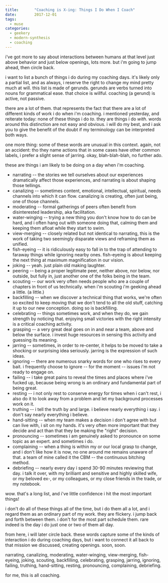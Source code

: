 ```yaml
---
title:       "Coaching is X-ing: Things I Do When I Coach"
date:        2017-12-01
tags:
  - muse
categories:
  - geekery
  - modern-synthesis
  - coaching
---
```

i've got more to say about interactions between humans at that level just above behavior and just below openings, lots more. but i'm going to jump ahead, then circle back.

i want to list a bunch of things i do during my coaching days. it's likely only a partial list, and as always, i reserve the right to change my mind pretty much at will. this list is made of gerunds. gerunds are verbs turned into nouns for grammatical ease. that choice is willful. coaching (a gerund) is active, not passive.

there are a lot of them. that represents the fact that there are a lot of different kinds of work i do when i'm coaching. i mentioned yesterday, and reiterate today: none of these things i do *to*. they are things i do *with*. words around this distinction are not easy and obvious. i will do my best, and i ask you to give the benefit of the doubt if my terminology can be interpreted both ways.

one more thing: some of these words are unusual in this context. again, not an accident: tho they name actions that in some cases have other common labels, i prefer a slight sense of jarring. okay, blah-blah-blah, no further ado.

these are things i am likely to be doing on a day when i'm coaching.
<ul>
 	<li>narrating -- the stories we tell ourselves about our experiences dramatically affect those experiences, and narrating is about shaping those tellings.</li>
 	<li>canalizing -- sometimes content, emotional, intellectual, spiritual, needs channels into which it can flow. canalizing is creating, often just being, one of those channels.</li>
 	<li>moderating -- formal gatherings of peers often benefit from disinterested leadership, aka facilitation.</li>
 	<li>water-winging -- trying a new thing you don't know how to do can be hard, and i often hang out with someone doing that, calming them and keeping them afloat while they start to swim.</li>
 	<li>view-merging -- closely related but not identical to narrating, this is the work of taking two seemingly disparate views and reframing them as unified.</li>
 	<li>fish-eyeing -- it is ridiculously easy to fall in to the trap of attending to faraway things while ignoring nearby ones. fish-eyeing is about keeping the next thing at maximum magnification in our vision.</li>
 	<li>joking -- yeah. just plain old making laughter.</li>
 	<li>peering -- being a proper legitimate peer, neither above, nor below, nor outside, but fully in, just another one of the folks being in the team.</li>
 	<li>scouting -- our work very often needs people who are a couple of chapters in front of us technically. when i'm scouting i'm geeking ahead a little. (a little.)</li>
 	<li>backfilling -- when we discover a technical thing that works, we're often so excited to keep moving that we don't tend to all the old stuff, catching it up to our new conception. doing so is backfilling.</li>
 	<li>celebrating -- things sometimes work, and when they do, we gain strength by noticing that. enjoying small victories with the right intensity is a critical coaching activity.</li>
 	<li>grasping -- a very great deal goes on in and near a team, above and below the surface. i invest huge resources in sensing this activity and guessing its meaning.</li>
 	<li>jarring -- sometimes, in order to re-center, it helps to be moved to take a shocking or surprising idea seriously. jarring is the expression of such ideas.</li>
 	<li>ignoring -- there are numerous snarky words for one who rises to every bait. i frequently choose to ignore -- for the moment -- issues i'm not ready to engage on.</li>
 	<li>failing -- i take great pains to reveal the times and places where i've fucked up, because being wrong is an ordinary and fundamental part of being great.</li>
 	<li>resting -- i not only rest to conserve energy for times when i can't rest, i also do it to look away from a problem and let my background processes work on it.</li>
 	<li>truthing -- i tell the truth by and large. i believe nearly everything i say. i don't say nearly everything i believe.</li>
 	<li>hand-sitting -- when my team makes a decision i don't agree with but can live with, i sit on my hands. it's very often more important that they decide and act than that they be making the "right" decision.</li>
 	<li>pronouncing -- sometimes i am genuinely asked to pronounce on some topic as an expert. and sometimes i do.</li>
 	<li>complaining -- when a thing is within my or our local grasp to change, and i don't like how it is now, no one around me remains unaware of that. a team of mine called it the CBM -- the continuous bitching method.</li>
 	<li>debriefing -- nearly every day i spend 30-90 minutes reviewing that day. i talk it over, with my brilliant and sensitive and highly skilled wife, or my beloved ex-, or my colleagues, or my close friends in the trade, or my notebook.</li>
</ul>
wow. that's a long list, and i've little confidence i hit the most important things!

i don't do all of these things all of the time, but i do them all a lot, and i regard them as an ordinary part of my work. they are flickery. i jump back and forth between them. i don't for the most part schedule them. rare indeed is the day i do just one or two of them all day.

from here, i will later circle back. these words capture some of the kinds of interaction i do during coaching days, but i want to connect it all back to that mission we discussed, creating openings. soon, soon.

narrating, canalizing, moderating, water-winging, view-merging, fish-eyeing, joking, scouting, backfilling, celebrating, grasping, jarring, ignoring, failing, truthing, hand-sitting, resting, pronouncing, complaining, debriefing.

for me, this is all coaching.
